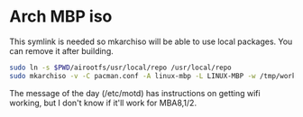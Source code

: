 # Arch MBP iso

This symlink is needed so mkarchiso will be able to use local packages. You can remove it after building.

```sh
sudo ln -s $PWD/airootfs/usr/local/repo /usr/local/repo
sudo mkarchiso -v -C pacman.conf -A linux-mbp -L LINUX-MBP -w /tmp/work2 -o out .
```

The message of the day (/etc/motd) has instructions on getting wifi working, but I don't know if it'll work for MBA8,1/2.
